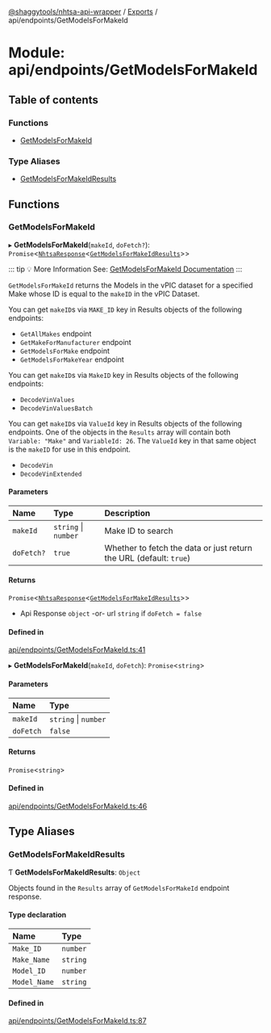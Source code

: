 [@shaggytools/nhtsa-api-wrapper](../index.md) / [Exports](../modules.md) / api/endpoints/GetModelsForMakeId

# Module: api/endpoints/GetModelsForMakeId

## Table of contents

### Functions

- [GetModelsForMakeId](api_endpoints_GetModelsForMakeId.md#getmodelsformakeid)

### Type Aliases

- [GetModelsForMakeIdResults](api_endpoints_GetModelsForMakeId.md#getmodelsformakeidresults)

## Functions

### GetModelsForMakeId

▸ **GetModelsForMakeId**(`makeId`, `doFetch?`): `Promise`<[`NhtsaResponse`](api_types.md#nhtsaresponse)<[`GetModelsForMakeIdResults`](api_endpoints_GetModelsForMakeId.md#getmodelsformakeidresults)\>\>

::: tip :bulb: More Information
See: [GetModelsForMakeId Documentation](/api/get-models-for-make-id)
:::

`GetModelsForMakeId` returns the Models in the vPIC dataset for a specified Make whose ID is
equal to the `makeID` in the vPIC Dataset.

You can get `makeID`s via `MAKE_ID` key in Results objects of the following endpoints:

- `GetAllMakes` endpoint
- `GetMakeForManufacturer` endpoint
- `GetModelsForMake` endpoint
- `GetModelsForMakeYear` endpoint

You can get `makeID`s via `MakeID` key in Results objects of the following endpoints:

- `DecodeVinValues`
- `DecodeVinValuesBatch`

You can get `makeID`s via `ValueId` key in Results objects of the following endpoints.
One of the objects in the `Results` array will contain both `Variable: "Make"` and
`VariableId: 26`. The `ValueId` key in that same object is the `makeID` for use in this
endpoint.

- `DecodeVin`
- `DecodeVinExtended`

#### Parameters

| Name       | Type                 | Description                                                        |
| :--------- | :------------------- | :----------------------------------------------------------------- |
| `makeId`   | `string` \| `number` | Make ID to search                                                  |
| `doFetch?` | `true`               | Whether to fetch the data or just return the URL (default: `true`) |

#### Returns

`Promise`<[`NhtsaResponse`](api_types.md#nhtsaresponse)<[`GetModelsForMakeIdResults`](api_endpoints_GetModelsForMakeId.md#getmodelsformakeidresults)\>\>

- Api Response `object`
  -or- url `string` if `doFetch = false`

#### Defined in

[api/endpoints/GetModelsForMakeId.ts:41](https://github.com/ShaggyTech/nhtsa-api-wrapper/blob/main/packages/lib/src/api/endpoints/GetModelsForMakeId.ts#L41)

▸ **GetModelsForMakeId**(`makeId`, `doFetch`): `Promise`<`string`\>

#### Parameters

| Name      | Type                 |
| :-------- | :------------------- |
| `makeId`  | `string` \| `number` |
| `doFetch` | `false`              |

#### Returns

`Promise`<`string`\>

#### Defined in

[api/endpoints/GetModelsForMakeId.ts:46](https://github.com/ShaggyTech/nhtsa-api-wrapper/blob/main/packages/lib/src/api/endpoints/GetModelsForMakeId.ts#L46)

## Type Aliases

### GetModelsForMakeIdResults

Ƭ **GetModelsForMakeIdResults**: `Object`

Objects found in the `Results` array of `GetModelsForMakeId` endpoint response.

#### Type declaration

| Name         | Type     |
| :----------- | :------- |
| `Make_ID`    | `number` |
| `Make_Name`  | `string` |
| `Model_ID`   | `number` |
| `Model_Name` | `string` |

#### Defined in

[api/endpoints/GetModelsForMakeId.ts:87](https://github.com/ShaggyTech/nhtsa-api-wrapper/blob/main/packages/lib/src/api/endpoints/GetModelsForMakeId.ts#L87)
